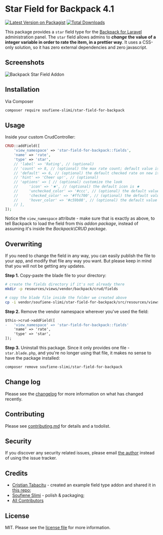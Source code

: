 # Star Field for Backpack 4.1

[![Latest Version on Packagist][ico-version]][link-packagist]
[![Total Downloads][ico-downloads]][link-downloads]

This package provides a ```star``` field type for the [Backpack for Laravel](https://backpackforlaravel.com/) administration panel. The ```star``` field allows admins to **_change_ the value of a integer variable in order to rate the item, in a prettier way**. It uses a CSS-only solution, so it has zero external dependencies and zero javascript.

## Screenshots

![Backpack Star Field Addon](https://user-images.githubusercontent.com/10948245/79363306-a4a27980-7f3f-11ea-8f66-618f460ef3fc.PNG)

## Installation

Via Composer

``` bash
composer require soufiene-slimi/star-field-for-backpack
```

## Usage

Inside your custom CrudController:

```php
CRUD::addField([
    'view_namespace' => 'star-field-for-backpack::fields',
    'name' => 'rate',
    'type' => 'star',
    // 'label' => 'Rating', // (optional)
    // 'count' => 8, // (optional) the max rate count; default value is 5
    // 'default' => 6, // (optional) the default checked rate on new item creation
    // 'hint' => 'Cheer up!', // (optional)
    // 'options' => [ // (optional) customize the look
    //     'icon' => '★', // (optional) the default icon is ★
    //     'unchecked_color' => '#ccc', // (optional) the default value is #ccc
    //     'checked_color' => '#ffc700', // (optional) the default value is #ffc700
    //     'hover_color' => '#c59b08', // (optional) the default value is #c59b08
    // ],
]);
```

Notice the ```view_namespace``` attribute - make sure that is exactly as above, to tell Backpack to load the field from this _addon package_, instead of assuming it's inside the _Backpack\CRUD package_.


## Overwriting

If you need to change the field in any way, you can easily publish the file to your app, and modify that file any way you want. But please keep in mind that you will not be getting any updates.

**Step 1.** Copy-paste the blade file to your directory:
```bash
# create the fields directory if it's not already there
mkdir -p resources/views/vendor/backpack/crud/fields

# copy the blade file inside the folder we created above
cp -i vendor/soufiene-slimi/star-field-for-backpack/src/resources/views/fields/star.blade.php resources/views/vendor/backpack/crud/fields/star.blade.php
```

**Step 2.** Remove the vendor namespace wherever you've used the field:
```diff
$this->crud->addField([
-   'view_namespace' => 'star-field-for-backpack::fields'
    'name' => 'rate',
    'type' => 'star',
]);
```

**Step 3.** Uninstall this package. Since it only provides one file - ```star.blade.php```, and you're no longer using that file, it makes no sense to have the package installed:
```bash
composer remove soufiene-slimi/star-field-for-backpack
```


## Change log

Please see the [changelog](changelog.md) for more information on what has changed recently.

## Contributing

Please see [contributing.md](contributing.md) for details and a todolist.

## Security

If you discover any security related issues, please email [the author](composer.json) instead of using the issue tracker.

## Credits

- [Cristian Tabacitu](https://github.com/tabacitu) - created an example field type addon and shared it in [this repo](https://github.com/DigitallyHappy/toggle-field-for-backpack);
- [Soufiene Slimi](https://github.com/soufiene-slimi) - polish & packaging;
- [All Contributors][link-contributors]

## License

MIT. Please see the [license file](license.md) for more information.

[ico-version]: https://img.shields.io/packagist/v/soufiene-slimi/star-field-for-backpack.svg?style=flat-square
[ico-downloads]: https://img.shields.io/packagist/dt/soufiene-slimi/star-field-for-backpack.svg?style=flat-square

[link-packagist]: https://packagist.org/packages/soufiene-slimi/star-field-for-backpack
[link-downloads]: https://packagist.org/packages/soufiene-slimi/star-field-for-backpack
[link-author]: https://github.com/soufiene-slimi
[link-contributors]: ../../contributors
